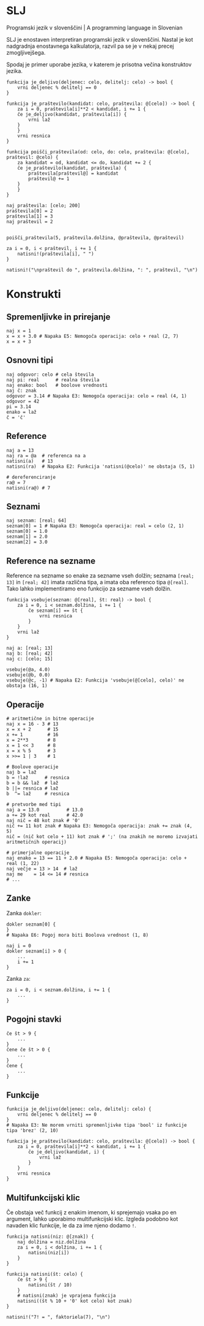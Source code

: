 # SLJ
Programski jezik v slovenščini | A programming language in Slovenian

SLJ je enostaven interpretiran programski jezik v slovenščini. Nastal je kot nadgradnja enostavnega kalkulatorja, razvil pa se je v nekaj precej zmogljivejšega.

Spodaj je primer uporabe jezika, v katerem je prisotna večina konstruktov jezika.

	funkcija je_deljivo(deljenec: celo, delitelj: celo) -> bool {
	    vrni deljenec % delitelj == 0
	}

	funkcija je_praštevilo(kandidat: celo, praštevila: @[celo]) -> bool {
	    za i = 0, praštevila[i]**2 < kandidat, i += 1 {
		če je_deljivo(kandidat, praštevila[i]) {
		    vrni laž
		}
	    }
	    vrni resnica
	}

	funkcija poišči_praštevila(od: celo, do: celo, praštevila: @[celo], praštevil: @celo) {
	    za kandidat = od, kandidat <= do, kandidat += 2 {
		če je_praštevilo(kandidat, praštevila) {
		    praštevila[praštevil@] = kandidat
		    praštevil@ += 1
		}
	    }
	}

	naj praštevila: [celo; 200]
	praštevila[0] = 2
	praštevila[1] = 3
	naj praštevil = 2


	poišči_praštevila(5, praštevila.dolžina, @praštevila, @praštevil)

	za i = 0, i < praštevil, i += 1 {
	    natisni!(praštevila[i], " ")
	}

	natisni!("\npraštevil do ", praštevila.dolžina, ": ", praštevil, "\n")

# Konstrukti
## Spremenljivke in prirejanje
	naj x = 1
	x = x + 3.0 # Napaka E5: Nemogoča operacija: celo + real (2, 7)
	x = x + 3

## Osnovni tipi
	naj odgovor: celo # cela števila
	naj pi: real      # realna števila
	naj enako: bool   # boolove vrednosti
	naj č: znak
	odgovor = 3.14 # Napaka E3: Nemogoča operacija: celo = real (4, 1)
	odgovor = 42
	pi = 3.14
	enako = laž
	č = 'č'

## Reference
	naj a = 13
	naj ra = @a  # referenca na a
	natisni(a)   # 13
	natisni(ra)  # Napaka E2: Funkcija 'natisni(@celo)' ne obstaja (5, 1)
	
	# dereferenciranje
	ra@ = 7
	natisni(ra@) # 7
	
## Seznami
	naj seznam: [real; 64]
	seznam[0] = 1 # Napaka E3: Nemogoča operacija: real = celo (2, 1)
	seznam[0] = 1.0
	seznam[1] = 2.0
	seznam[2] = 3.0

## Reference na sezname
Reference na sezname so enake za sezname vseh dolžin; seznama `[real; 13]` in `[real; 42]`  imata različna tipa, a imata oba referenco tipa `@[real]`.
Tako lahko implementiramo eno funkcijo za sezname vseh dolžin.

	funkcija vsebuje(seznam: @[real], št: real) -> bool {
	    za i = 0, i < seznam.dolžina, i += 1 {
	        če seznam[i] == št {
	            vrni resnica
	        }
	    }
	    vrni laž
	}
	
	naj a: [real; 13]
	naj b: [real; 42]
	naj c: [celo; 15]

	vsebuje(@a, 4.0)
	vsebuje(@b, 0.0)
	vsebuje(@c, -1) # Napaka E2: Funkcija 'vsebuje(@[celo], celo)' ne obstaja (16, 1)

## Operacije
	# aritmetične in bitne operacije
	naj x = 16 - 3 # 13
	x = x + 2      # 15
	x += 1         # 16
	x = 2**3       # 8
	x = 1 << 3     # 8
	x = x % 5      # 3
	x >>= 1 | 3    # 1
	
	# Boolove operacije
	naj b = laž
	b = !laž      # resnica
	b = b && laž  # laž
	b ||= resnica # laž
	b  ^= laž     # resnica
	
	# pretvorbe med tipi
	naj a = 13.0          # 13.0
	a += 29 kot real      # 42.0
	naj nič = 48 kot znak # '0'
	nič += 11 kot znak # Napaka E3: Nemogoča operacija: znak += znak (4, 5)
	nič = (nič kot celo + 11) kot znak # ';' (na znakih ne moremo izvajati aritmetičnih operacij)

	# primerjalne operacije
	naj enako = 13 == 11 + 2.0 # Napaka E5: Nemogoča operacija: celo + real (1, 22)
	naj večje = 13 > 14  # laž
	naj me    = 14 <= 14 # resnica
	# ...
	
## Zanke
Zanka `dokler`:
	
	dokler seznam[0] {
	}
	# Napaka E6: Pogoj mora biti Boolova vrednost (1, 8)

	naj i = 0
	dokler seznam[i] > 0 {
		...
		i += 1
	}

Zanka `za`:

	za i = 0, i < seznam.dolžina, i += 1 {
		...
	}

## Pogojni stavki
	če št > 9 {
		...
	}
	čene če št > 0 {
		...
	}
	čene {
		...
	}

## Funkcije
	funkcija je_deljivo(deljenec: celo, delitelj: celo) {
	    vrni deljenec % delitelj == 0
	}
	# Napaka E3: Ne morem vrniti spremenljivke tipa 'bool' iz funkcije tipa 'brez' (2, 10)
	
	funkcija je_praštevilo(kandidat: celo, praštevila: @[celo]) -> bool {
	    za i = 0, praštevila[i]**2 < kandidat, i += 1 {
	        če je_deljivo(kandidat, i) {
	            vrni laž
	        }
	    }
	    vrni resnica
	}

## Multifunkcijski klic
Če obstaja več funkcij z enakim imenom, ki sprejemajo vsaka po en argument, lahko uporabimo multifunkcijski klic. Izgleda podobno kot navaden klic funkcije, le da za ime njeno dodamo `!`.

	funkcija natisni(niz: @[znak]) {
	    naj dolžina = niz.dolžina
	    za i = 0, i < dolžina, i += 1 {
	        natisni(niz[i])
	    }
	}

	funkcija natisni(št: celo) {
	    če št > 9 {
	        natisni(št / 10)
	    }
	    # natisni(znak) je vprajena funkcija
	    natisni((št % 10 + '0' kot celo) kot znak)
	}

	natisni!("7! = ", faktoriela(7), "\n")


